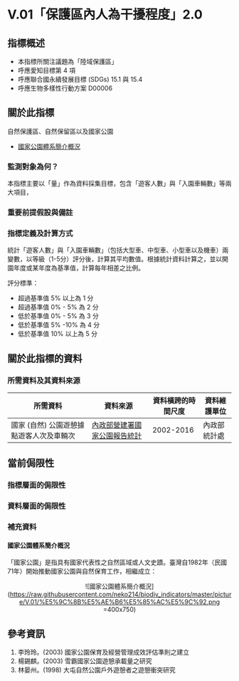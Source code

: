 # V.01「保護區內人為干擾程度」2.0


## 指標概述

* 本指標所關注議題為「陸域保護區」
* 呼應愛知目標第 4 項
* 呼應聯合國永續發展目標 (SDGs) 15.1 與 15.4
* 呼應生物多樣性行動方案 D00006


<script type="text/javascript" src="http://cdn.mathjax.org/mathjax/latest/MathJax.js?config=TeX-AMS-MML_HTMLorMML"></script>


## 關於此指標

自然保護區、自然保留區以及國家公園
* [國家公園體系簡介概況](#國家公園體系簡介概況)


### 監測對象為何？
本指標主要以「量」作為資料採集目標，包含「遊客人數」與「入園車輛數」等兩大項目，



### 重要前提假設與備註


### 指標定義及計算方式

統計「遊客人數」與「入園車輛數」（包括大型車、中型車、小型車以及機車）兩變數，以等級（1-5分）評分後，計算其平均數值。根據統計資料計算之，並以開園年度或某年度為基準值，計算每年相差之比例。

評分標準：

* 超過基準值 5% 以上為 1 分
* 超過基準值 0% - 5% 為 2 分
* 低於基準值 0% - 5% 為 3 分
* 低於基準值 5% -10% 為 4 分
* 低於基準值 10% 以上為 5 分


## 關於此指標的資料

### 所需資料及其資料來源

| 所需資料 | 資料來源 | 資料橫跨的時間尺度 | 資料維護單位 |
|-----|-----|-----|-----|
| 國家 (自然) 公園遊憩據點遊客人次及車輛次 | [內政部營建署國家公園報告統計](https://www.moi.gov.tw/stat/node.aspx?cate_sn=&belong_sn=6463&sn=6465) | 2002-2016 | 內政部統計處 |



## 當前侷限性



### 指標層面的侷限性




### 資料層面的侷限性

### 補充資料

#### 國家公園體系簡介概況
「國家公園」是指具有國家代表性之自然區域或人文史蹟。臺灣自1982年（民國71年）開始推動國家公園與自然保育工作，相繼成立：
<center>
	
![國家公園體系簡介概況](https://raw.githubusercontent.com/neko214/biodiv_indicators/master/picture/V.01/%E5%9C%8B%E5%AE%B6%E5%85%AC%E5%9C%92.png =400x750)
</center>

## 參考資訊
1. 李玲玲。(2003) 國家公園保育及經營管理成效評估準則之建立
2. 楊錫麒。(2003) 雪霸國家公園遊憩承載量之研究
3. 林晏州。(1998) 大屯自然公園戶外遊憩者之遊憩衝突研究
 